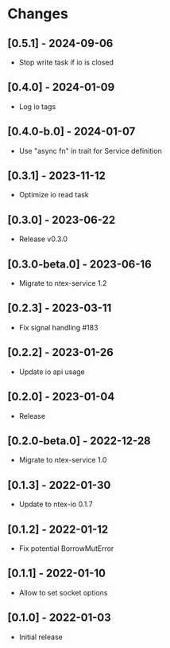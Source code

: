 # Changes

## [0.5.1] - 2024-09-06

* Stop write task if io is closed

## [0.4.0] - 2024-01-09

* Log io tags

## [0.4.0-b.0] - 2024-01-07

* Use "async fn" in trait for Service definition

## [0.3.1] - 2023-11-12

* Optimize io read task

## [0.3.0] - 2023-06-22

* Release v0.3.0

## [0.3.0-beta.0] - 2023-06-16

* Migrate to ntex-service 1.2

## [0.2.3] - 2023-03-11

* Fix signal handling #183

## [0.2.2] - 2023-01-26

* Update io api usage

## [0.2.0] - 2023-01-04

* Release

## [0.2.0-beta.0] - 2022-12-28

* Migrate to ntex-service 1.0

## [0.1.3] - 2022-01-30

* Update to ntex-io 0.1.7

## [0.1.2] - 2022-01-12

* Fix potential BorrowMutError

## [0.1.1] - 2022-01-10

* Allow to set socket options

## [0.1.0] - 2022-01-03

* Initial release

